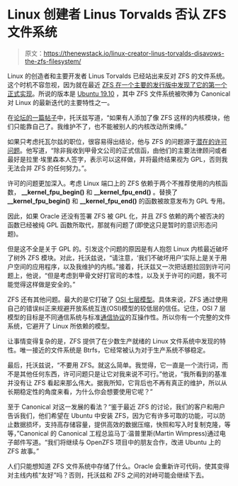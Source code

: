# Linux 创建者 Linus Torvalds 否认 ZFS 文件系统

> 原文：<https://thenewstack.io/linux-creator-linus-torvalds-disavows-the-zfs-filesystem/>

Linux 的创造者和主要开发者 Linus Torvalds 已经站出来反对 ZFS 的文件系统。这个时机不容忽视，因为就在最近 [ZFS 在一个主要的发行版中发现了它的第一个正式实现](/how-to-create-and-destroy-zfs-snapshots-on-ubuntu-19-10/)。所说的版本是 [Ubuntu 19.10](/ubuntu-19-10-promises-an-improved-experience-for-ai-ml-developers/) ，其中 ZFS 文件系统被吹捧为 Canonical 对 Linux 的最新迭代的主要特性之一。

在[论坛的一篇帖子](https://www.realworldtech.com/forum/?threadid=189711&curpostid=189841)中，托沃兹写道，“如果有人添加了像 ZFS 这样的内核模块，他们只能靠自己了。我维护不了，也不能被别人的内核改动所束缚。”

如果只考虑托瓦尔兹的职位，很容易得出结论，他与 ZFS 的问题源于[潜在的许可问题](/canonical-encounters-messy-legal-questions-bringing-zfs-ubuntu/)。他写道，“除非我收到甲骨文公司的正式信函，由他们的主要法律顾问或者最好是拉里·埃里森本人签字，表示可以这样做，并将最终结果视为 GPL，否则我无法合并 ZFS 的任何努力。”。

许可的问题更加深入。考虑 Linux 端口上的 ZFS 依赖于两个不推荐使用的内核函数， **__kernel_fpu_begin()** 和 **__kernel_fpu_end()** 。替换了 **__kernel_fpu_begin()** 和 **__kernel_fpu_end()** 的函数被故意发布为 GPL 专用。

因此，如果 Oracle 还没有签署 ZFS 被 GPL 化，并且 ZFS 依赖的两个被否决的函数已经被纯 GPL 函数所取代，那就有问题了(即使这只是暂时的意识形态问题)。

但是这不全是关于 GPL 的。引发这个问题的原因是有人抱怨 Linux 内核最近破坏了树外 ZFS 模块。对此，托沃兹说，“请注意，‘我们不破坏用户’实际上是关于用户空间的应用程序，以及我维护的内核。”接着，托沃兹又一次把话题拉回到许可问题上，他说，“但是考虑到甲骨文好打官司的本性，以及关于许可的问题，我不可能觉得这样做是安全的。”

ZFS 还有其他问题。最大的是它打破了 [OSI 七层模型](https://www.networkworld.com/article/3239677/the-osi-model-explained-how-to-understand-and-remember-the-7-layer-network-model.html)。具体来说，ZFS 通过使用自己的错误纠正来规避开放系统互连(OSI)模型的较低层的信任。记住，OSI 7 层模型的目标是不同通信系统与标准[通信协议](https://en.wikipedia.org/wiki/Communication_protocols)的互操作性。所以你有一个完整的文件系统，它避开了 Linux 所依赖的模型。

让事情变得复杂的是，ZFS 提供了在少数生产就绪的 Linux 文件系统中发现的特性。唯一接近的文件系统是 Btrfs，它经常被认为对于生产系统不够稳定。

最后，托沃兹说，“不要用 ZFS。就这么简单。我觉得，它一直是一个流行词，而不是其他任何东西，许可问题只是让它对我来说不可行。”他说，“我所看到的基准并没有让 ZFS 看起来那么伟大。据我所知，它背后也不再有真正的维护，所以从长期稳定性的角度来看，为什么你会想要使用它呢？”

至于 Canonical 对这一发展的看法？“鉴于最近 ZFS 的讨论，我们的客户和用户告诉我们，他们希望在 Ubuntu 中安装 ZFS，因为它有许多可取的功能，可以防止数据损坏，支持高存储容量，提供高效的数据压缩，快照和写入时复制克隆，等等，”Canonical 的 Canonical 工程总监马丁·温普里斯(Martin Wimpress)通过电子邮件写道。“我们将继续与 OpenZFS 项目中的朋友合作，改进 Ubuntu 上的 ZFS 故事。”

人们只能想知道 ZFS 文件系统中存储了什么。Oracle 会重新许可代码，使其变得对主线内核“友好”吗？否则，托沃兹和 ZFS 之间的对峙可能会继续下去。

<svg xmlns:xlink="http://www.w3.org/1999/xlink" viewBox="0 0 68 31" version="1.1"><title>Group</title> <desc>Created with Sketch.</desc></svg>